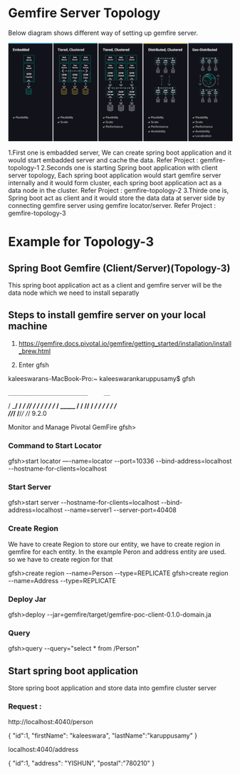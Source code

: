 # Gemfire Server Topology
Below diagram shows different way of setting up gemfire server.

![Apache Geode Grafana Dashboards](./doc/gemfire-marchitecture-diagram.png)

1.First one is embadded server, We can create spring boot application and it would start embadded server and cache the data.
   Refer Project : gemfire-topology-1
2.Seconds one is starting Spring boot application with client server topology, Each spring boot application would start gemfire server internally and it would form cluster, each spring boot application act as a data node in the cluster.
  Refer Project : gemfire-topology-2
3.Thirde one is, Spring boot act as client and it would store the data data at server side by connecting gemfire server using gemfire locator/server. 
  Refer Project : gemfire-topology-3

# Example for Topology-3

## Spring Boot Gemfire (Client/Server)(Topology-3)

This spring boot application act as a client and gemfire server will be the data node which we need to install separatly

## Steps to install gemfire server on your local machine
 1. https://gemfire.docs.pivotal.io/gemfire/getting_started/installation/install_brew.html

 2. Enter gfsh


kaleeswarans-MacBook-Pro:~ kaleeswarankaruppusamy$ gfsh


    _________________________     __
   / _____/ ______/ ______/ /____/ /
  / /  __/ /___  /_____  / _____  / 
 / /__/ / ____/  _____/ / /    / /  
/______/_/      /______/_/    /_/    9.2.0


Monitor and Manage Pivotal GemFire
gfsh>

### Command to Start Locator

gfsh>start locator —-name=locator --port=10336 --bind-address=localhost --hostname-for-clients=localhost 

### Start Server

gfsh>start server --hostname-for-clients=localhost --bind-address=localhost --name=server1 --server-port=40408

### Create Region
We have to create Region to store our entity, we have to create region in gemfire for each entity.
In the example Peron and address entity are used. so we have to create region for that

gfsh>create region --name=Person --type=REPLICATE
gfsh>create region --name=Address --type=REPLICATE

### Deploy Jar

gfsh>deploy --jar=<PROJECTPATH>gemfire/target/gemfire-poc-client-0.1.0-domain.ja

### Query

gfsh>query --query="select * from /Person"


## Start spring boot application

Store spring boot application and store data into gemfire cluster server

### Request :

http://localhost:4040/person

{
	"id":1,
	"firstName": "kaleeswara",
	"lastName":"karuppusamy"
}



localhost:4040/address

{
	"id":1,
	"address": "YISHUN",
	"postal":"780210"
}




